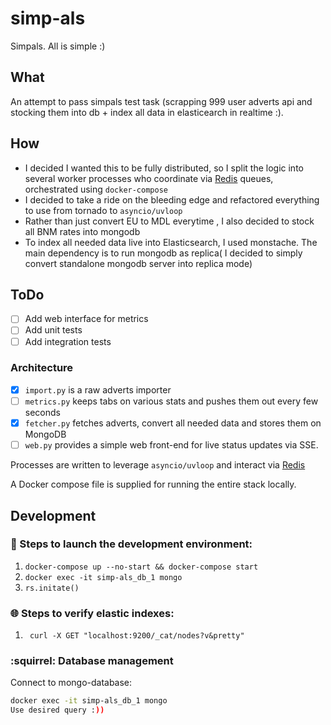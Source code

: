 # simp-als
Simpals. All is simple :)

## What

An attempt to pass simpals test task (scrapping 999 user adverts api and stocking them into db + index all data in 
elasticearch in realtime :).

## How
* I decided I wanted this to be fully distributed, so I split the logic into several worker processes who coordinate via [Redis][redis] queues, orchestrated using `docker-compose`
* I decided to take a ride on the bleeding edge and refactored everything to use from tornado to `asyncio/uvloop`
* Rather than just convert EU to MDL everytime , I also decided to stock all BNM rates into mongodb
* To index all needed data live into Elasticsearch, I used monstache. The main dependency is to run mongodb as replica( I decided to simply convert standalone mongodb server into replica mode) 


## ToDo

* [ ] Add web interface for metrics
* [ ] Add unit tests
* [ ] Add integration tests

### Architecture

* [x] `import.py` is a raw adverts importer
* [ ] `metrics.py` keeps tabs on various stats and pushes them out every few seconds 
* [x] `fetcher.py` fetches adverts, convert all needed data and stores them on MongoDB
* [ ] `web.py` provides a simple web front-end for live status updates via SSE.

Processes are written to leverage `asyncio/uvloop` and interact via [Redis][redis] 

A Docker compose file is supplied for running the entire stack locally.

[redis]: http://redis.io
[aiohttp]: https://aiohttp.readthedocs.io/en/stable/
[elasticsearch]: https://www.elastic.co/
[monstache]: https://github.com/rwynn/monstache

## Development


### :construction: Steps to launch the development environment:
1. `docker-compose up --no-start && docker-compose start`
2. `docker exec -it simp-als_db_1 mongo`
3. `rs.initate()`



### :globe_with_meridians: Steps to verify elastic indexes:
1. ` curl -X GET "localhost:9200/_cat/nodes?v&pretty"`


### :squirrel: Database management
Connect to mongo-database:
```bash
docker exec -it simp-als_db_1 mongo
Use desired query :))
```
